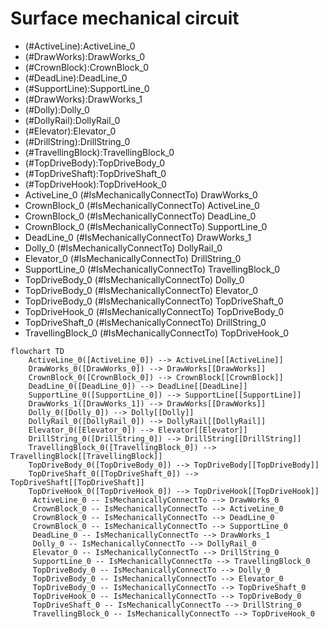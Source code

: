 # Surface mechanical circuit
- (#ActiveLine):ActiveLine_0
- (#DrawWorks):DrawWorks_0
- (#CrownBlock):CrownBlock_0
- (#DeadLine):DeadLine_0
- (#SupportLine):SupportLine_0
- (#DrawWorks):DrawWorks_1
- (#Dolly):Dolly_0
- (#DollyRail):DollyRail_0
- (#Elevator):Elevator_0
- (#DrillString):DrillString_0
- (#TravellingBlock):TravellingBlock_0
- (#TopDriveBody):TopDriveBody_0
- (#TopDriveShaft):TopDriveShaft_0
- (#TopDriveHook):TopDriveHook_0
- ActiveLine_0 (#IsMechanicallyConnectTo) DrawWorks_0
- CrownBlock_0 (#IsMechanicallyConnectTo) ActiveLine_0
- CrownBlock_0 (#IsMechanicallyConnectTo) DeadLine_0
- CrownBlock_0 (#IsMechanicallyConnectTo) SupportLine_0
- DeadLine_0 (#IsMechanicallyConnectTo) DrawWorks_1
- Dolly_0 (#IsMechanicallyConnectTo) DollyRail_0
- Elevator_0 (#IsMechanicallyConnectTo) DrillString_0
- SupportLine_0 (#IsMechanicallyConnectTo) TravellingBlock_0
- TopDriveBody_0 (#IsMechanicallyConnectTo) Dolly_0
- TopDriveBody_0 (#IsMechanicallyConnectTo) Elevator_0
- TopDriveBody_0 (#IsMechanicallyConnectTo) TopDriveShaft_0
- TopDriveHook_0 (#IsMechanicallyConnectTo) TopDriveBody_0
- TopDriveShaft_0 (#IsMechanicallyConnectTo) DrillString_0
- TravellingBlock_0 (#IsMechanicallyConnectTo) TopDriveHook_0
```mermaid
flowchart TD
	ActiveLine_0([ActiveLine_0]) --> ActiveLine[[ActiveLine]]
	DrawWorks_0([DrawWorks_0]) --> DrawWorks[[DrawWorks]]
	CrownBlock_0([CrownBlock_0]) --> CrownBlock[[CrownBlock]]
	DeadLine_0([DeadLine_0]) --> DeadLine[[DeadLine]]
	SupportLine_0([SupportLine_0]) --> SupportLine[[SupportLine]]
	DrawWorks_1([DrawWorks_1]) --> DrawWorks[[DrawWorks]]
	Dolly_0([Dolly_0]) --> Dolly[[Dolly]]
	DollyRail_0([DollyRail_0]) --> DollyRail[[DollyRail]]
	Elevator_0([Elevator_0]) --> Elevator[[Elevator]]
	DrillString_0([DrillString_0]) --> DrillString[[DrillString]]
	TravellingBlock_0([TravellingBlock_0]) --> TravellingBlock[[TravellingBlock]]
	TopDriveBody_0([TopDriveBody_0]) --> TopDriveBody[[TopDriveBody]]
	TopDriveShaft_0([TopDriveShaft_0]) --> TopDriveShaft[[TopDriveShaft]]
	TopDriveHook_0([TopDriveHook_0]) --> TopDriveHook[[TopDriveHook]]
	 ActiveLine_0 -- IsMechanicallyConnectTo --> DrawWorks_0 
	 CrownBlock_0 -- IsMechanicallyConnectTo --> ActiveLine_0 
	 CrownBlock_0 -- IsMechanicallyConnectTo --> DeadLine_0 
	 CrownBlock_0 -- IsMechanicallyConnectTo --> SupportLine_0 
	 DeadLine_0 -- IsMechanicallyConnectTo --> DrawWorks_1 
	 Dolly_0 -- IsMechanicallyConnectTo --> DollyRail_0 
	 Elevator_0 -- IsMechanicallyConnectTo --> DrillString_0 
	 SupportLine_0 -- IsMechanicallyConnectTo --> TravellingBlock_0 
	 TopDriveBody_0 -- IsMechanicallyConnectTo --> Dolly_0 
	 TopDriveBody_0 -- IsMechanicallyConnectTo --> Elevator_0 
	 TopDriveBody_0 -- IsMechanicallyConnectTo --> TopDriveShaft_0 
	 TopDriveHook_0 -- IsMechanicallyConnectTo --> TopDriveBody_0 
	 TopDriveShaft_0 -- IsMechanicallyConnectTo --> DrillString_0 
	 TravellingBlock_0 -- IsMechanicallyConnectTo --> TopDriveHook_0 
```
